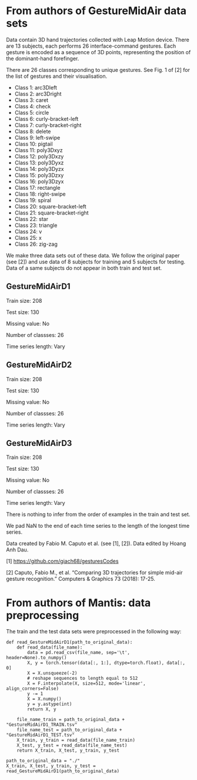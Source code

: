 # From authors of GestureMidAir data sets

Data contain 3D hand trajectories collected with Leap Motion device. There are 13 subjects, each performs 26 interface-command gestures. Each gesture is encoded as a sequence of 3D points, representing the position of the dominant-hand forefinger.

There are 26 classes corresponding to unique gestures. See Fig. 1 of [2] for the list of gestures and their visualisation.

- Class 1: arc3Dleft
- Class 2: arc3Dright
- Class 3: caret
- Class 4: check
- Class 5: circle
- Class 6: curly-bracket-left
- Class 7: curly-bracket-right
- Class 8: delete
- Class 9: left-swipe
- Class 10: pigtail
- Class 11: poly3Dxyz
- Class 12: poly3Dxzy
- Class 13: poly3Dyxz
- Class 14: poly3Dyzx
- Class 15: poly3Dzxy
- Class 16: poly3Dzyx
- Class 17: rectangle
- Class 18: right-swipe
- Class 19: spiral
- Class 20: square-bracket-left
- Class 21: square-bracket-right
- Class 22: star
- Class 23: triangle
- Class 24: v
- Class 25: x
- Class 26: zig-zag

We make three data sets out of these data. We follow the original paper (see [2]) and use data of 8 subjects for training and 5 subjects for testing. Data of a same subjects do not appear in both train and test set.

## GestureMidAirD1

Train size: 208

Test size: 130

Missing value: No

Number of classses: 26 

Time series length: Vary

## GestureMidAirD2

Train size: 208

Test size: 130

Missing value: No

Number of classses: 26 

Time series length: Vary

## GestureMidAirD3

Train size: 208

Test size: 130

Missing value: No

Number of classses: 26 

Time series length: Vary

There is nothing to infer from the order of examples in the train and test set.

We pad NaN to the end of each time series to the length of the longest time series.

Data created by Fabio M. Caputo et al. (see [1], [2]). Data edited by Hoang Anh Dau.

[1] https://github.com/giach68/gesturesCodes

[2] Caputo, Fabio M., et al. “Comparing 3D trajectories for simple mid-air gesture recognition.” Computers & Graphics 73 (2018): 17-25.

# From authors of Mantis: data preprocessing

The train and the test data sets were preprocessed in the following way:
```
def read_GestureMidAirD1(path_to_original_data):
    def read_data(file_name):
        data = pd.read_csv(file_name, sep='\t', header=None).to_numpy()
        X, y = torch.tensor(data[:, 1:], dtype=torch.float), data[:, 0]
        X = X.unsqueeze(-2)
        # reshape sequences to length equal to 512
        X = F.interpolate(X, size=512, mode='linear', align_corners=False)
        y -= 1
        X = X.numpy()
        y = y.astype(int)
        return X, y

    file_name_train = path_to_original_data + "GestureMidAirD1_TRAIN.tsv"
    file_name_test = path_to_original_data + "GestureMidAirD1_TEST.tsv"
    X_train, y_train = read_data(file_name_train)
    X_test, y_test = read_data(file_name_test)
    return X_train, X_test, y_train, y_test

path_to_original_data = "./"
X_train, X_test, y_train, y_test = read_GestureMidAirD1(path_to_original_data)
```